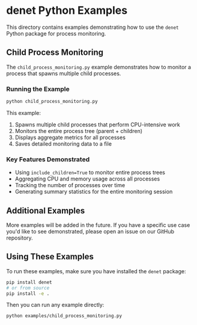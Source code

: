 # denet Python Examples

This directory contains examples demonstrating how to use the `denet` Python package for process monitoring.

## Child Process Monitoring

The `child_process_monitoring.py` example demonstrates how to monitor a process that spawns multiple child processes.

### Running the Example

```bash
python child_process_monitoring.py
```

This example:
1. Spawns multiple child processes that perform CPU-intensive work
2. Monitors the entire process tree (parent + children)
3. Displays aggregate metrics for all processes
4. Saves detailed monitoring data to a file

### Key Features Demonstrated

- Using `include_children=True` to monitor entire process trees
- Aggregating CPU and memory usage across all processes
- Tracking the number of processes over time
- Generating summary statistics for the entire monitoring session

## Additional Examples

More examples will be added in the future. If you have a specific use case you'd like to see demonstrated, please open an issue on our GitHub repository.

## Using These Examples

To run these examples, make sure you have installed the `denet` package:

```bash
pip install denet
# or from source
pip install -e .
```

Then you can run any example directly:

```bash
python examples/child_process_monitoring.py
```
